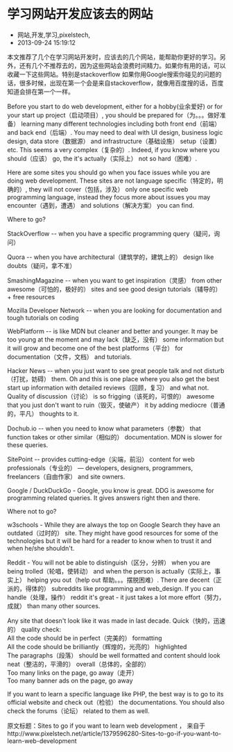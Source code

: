 # 学习网站开发应该去的网站
- 网站,开发,学习,pixelstech,
- 2013-09-24 15:19:12



<p>本文推荐了几个在学习网站开发时，应该去的几个网站，能帮助你更好的学习。另外，还有几个不推荐去的，因为这些网站会浪费时间精力。如果你有用的话，可以收藏一下这些网站。特别是stackoverflow 如果你用Google搜索你碰见的问题的话，很多时候，出现在第一个会是来自stackoverflow，就像用百度搜的话，百度知道会排在第一个一样。</p>

<p>Before you start to do web development, either for a hobby(业余爱好) or for your start up project（启动项目）, you should be prepared for（为。。。做好准备） learning many different technologies including both front end（前端） and back end（后端）. You may need to deal with UI design, business logic design, data store（数据源） and infrastructure（基础设施） setup（设置） etc. This seems a very complex（复杂的）. Indeed, if you know where you should（应该） go, the  it's actually（实际上） not so hard（困难）.</p>

<p>Here are some sites you should go when you face issues while you are doing web development. These sites are not language specific（特定的，明确的）, they will not cover（包括，涉及） only one specific web programming language, instead they focus more about issues you may encounter（遇到，遭遇） and solutions（解决方案） you can find.</p>

<p>Where to go?</p>

<p>StackOverflow -- when you have a specific programming query（疑问，询问）</p>
<p>Quora -- when you have architectural（建筑学的，建筑上的） design like doubts（疑问，拿不准）</p>
<p>SmashingMagazine -- when you want to get inspiration（灵感） from other awesome（可怕的，极好的） sites and see good design tutorials（辅导的） + free resources</p>
<p>Mozilla Developer Network -- when you are looking for documentation and tough tutorials on coding</p>
<p>WebPlatform -- is like MDN but cleaner and better and younger. It may be too young at the moment and may lack（缺乏，没有） some information but it will grow and become one of the best platforms（平台） for documentation（文件，文档） and tutorials.</p>
<p>Hacker News -- when you just want to see great people talk and not disturb（打扰，妨碍） them. Oh and this is one place where you also get the best start up information with detailed reviews（回顾，复习） and what not. Quality of discussion（讨论） is so frigging（该死的，可恨的） awesome that you just don't want to ruin（毁灭，使破产） it by adding mediocre（普通的，平凡） thoughts to it.</p>
<p>Dochub.io -- when you need to know what parameters（参数） that function takes or other similar（相似的） documentation. MDN is slower for these queries.</p>
<p>SitePoint -- provides cutting-edge（尖端，前沿） content for web professionals（专业的） — developers, designers, programmers, freelancers（自由作家） and site owners.</p>
<p>Google / DuckDuckGo - Google, you know is great. DDG is awesome for programming related queries. It gives answers right then and there.</p>

<p>Where not to go?</p>

<p>w3schools - While they are always the top on Google Search they have an outdated（过时的） site. They might have good resources for some of the technologies but it will be hard for a reader to know when to trust it and when he/she shouldn't.</p>
<p>Reddit - You will not be able to distinguish（区分，分辨） when you are being trolled（轮唱，使转动） and when the person is actually（实际上，事实上） helping you out（help out 帮助。。。摆脱困难）. There are decent（正派的，得体的） subreddits like programming and web_design. If you can handle（处理，操作） reddit it's great - it just takes a lot more effort（努力，成就） than many other sources.</p>
<p>Any site that doesn't look like it was made in last decade. Quick（快的，迅速的） quality check:<br />
All the code should be in perfect（完美的） formatting<br />
All the code should be brilliantly（辉煌的，光亮的） highlighted<br />
The paragraphs（段落） should be well formatted and content should look neat（整洁的，平滑的） overall（总体的，全部的）<br />
Too many links on the page, go away（走开）<br />
Too many banner ads on the page, go away</p>
<p>If you want to learn a specific language like PHP, the best way is to go to its official website and check out（检验） the documentations.  You should also check the forums（论坛） related to them as well.</p>

<p>原文标题：Sites to go if you want to learn web development ， 来自于 http://www.pixelstech.net/article/1379596280-Sites-to-go-if-you-want-to-learn-web-development </p>
